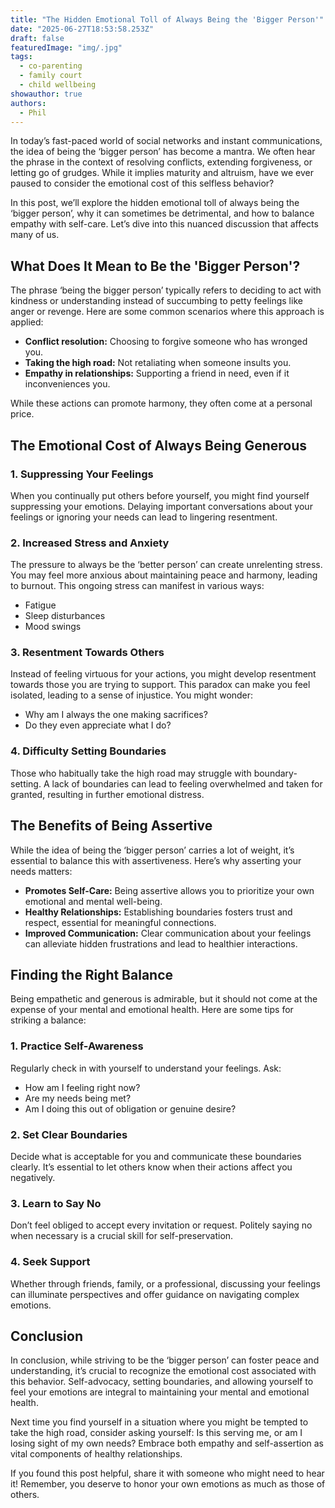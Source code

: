 ```yaml
---
title: "The Hidden Emotional Toll of Always Being the 'Bigger Person'"
date: "2025-06-27T18:53:58.253Z"
draft: false
featuredImage: "img/.jpg"
tags:
  - co-parenting
  - family court
  - child wellbeing
showauthor: true
authors:
  - Phil
---
```




In today’s fast-paced world of social networks and instant communications, the idea of being the ‘bigger person’ has become a mantra. We often hear the phrase in the context of resolving conflicts, extending forgiveness, or letting go of grudges. While it implies maturity and altruism, have we ever paused to consider the emotional cost of this selfless behavior? 

In this post, we’ll explore the hidden emotional toll of always being the ‘bigger person’, why it can sometimes be detrimental, and how to balance empathy with self-care. Let’s dive into this nuanced discussion that affects many of us.

## What Does It Mean to Be the 'Bigger Person'?

The phrase ‘being the bigger person’ typically refers to deciding to act with kindness or understanding instead of succumbing to petty feelings like anger or revenge. Here are some common scenarios where this approach is applied:

- **Conflict resolution:** Choosing to forgive someone who has wronged you.
- **Taking the high road:** Not retaliating when someone insults you.
- **Empathy in relationships:** Supporting a friend in need, even if it inconveniences you.

While these actions can promote harmony, they often come at a personal price. 

## The Emotional Cost of Always Being Generous

### 1. **Suppressing Your Feelings**

When you continually put others before yourself, you might find yourself suppressing your emotions. Delaying important conversations about your feelings or ignoring your needs can lead to lingering resentment. 

### 2. **Increased Stress and Anxiety**

The pressure to always be the ‘better person’ can create unrelenting stress. You may feel more anxious about maintaining peace and harmony, leading to burnout. This ongoing stress can manifest in various ways:
- Fatigue
- Sleep disturbances
- Mood swings

### 3. **Resentment Towards Others**

Instead of feeling virtuous for your actions, you might develop resentment towards those you are trying to support. This paradox can make you feel isolated, leading to a sense of injustice. You might wonder:
- Why am I always the one making sacrifices?
- Do they even appreciate what I do?

### 4. **Difficulty Setting Boundaries**

Those who habitually take the high road may struggle with boundary-setting. A lack of boundaries can lead to feeling overwhelmed and taken for granted, resulting in further emotional distress.

## The Benefits of Being Assertive

While the idea of being the ‘bigger person’ carries a lot of weight, it’s essential to balance this with assertiveness. Here’s why asserting your needs matters:

- **Promotes Self-Care:** Being assertive allows you to prioritize your own emotional and mental well-being.
- **Healthy Relationships:** Establishing boundaries fosters trust and respect, essential for meaningful connections.
- **Improved Communication:** Clear communication about your feelings can alleviate hidden frustrations and lead to healthier interactions.

## Finding the Right Balance

Being empathetic and generous is admirable, but it should not come at the expense of your mental and emotional health. Here are some tips for striking a balance:

### 1. **Practice Self-Awareness**

Regularly check in with yourself to understand your feelings. Ask:
- How am I feeling right now?
- Are my needs being met?
- Am I doing this out of obligation or genuine desire?

### 2. **Set Clear Boundaries**

Decide what is acceptable for you and communicate these boundaries clearly. It’s essential to let others know when their actions affect you negatively.

### 3. **Learn to Say No**

Don’t feel obliged to accept every invitation or request. Politely saying no when necessary is a crucial skill for self-preservation.

### 4. **Seek Support**

Whether through friends, family, or a professional, discussing your feelings can illuminate perspectives and offer guidance on navigating complex emotions.

## Conclusion

In conclusion, while striving to be the ‘bigger person’ can foster peace and understanding, it’s crucial to recognize the emotional cost associated with this behavior. Self-advocacy, setting boundaries, and allowing yourself to feel your emotions are integral to maintaining your mental and emotional health.  

Next time you find yourself in a situation where you might be tempted to take the high road, consider asking yourself: Is this serving me, or am I losing sight of my own needs? Embrace both empathy and self-assertion as vital components of healthy relationships. 

If you found this post helpful, share it with someone who might need to hear it! Remember, you deserve to honor your own emotions as much as those of others.

